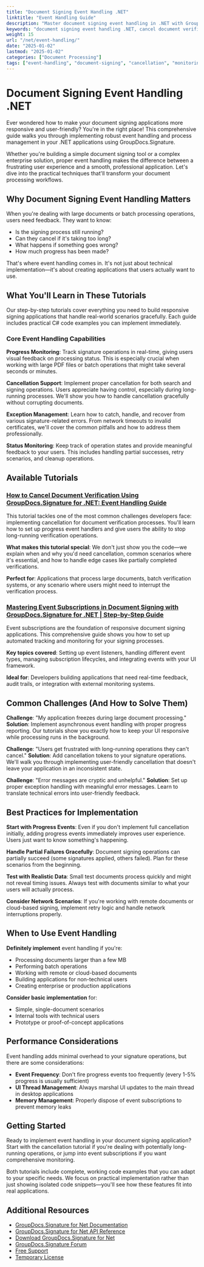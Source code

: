 ```yaml
---
title: "Document Signing Event Handling .NET"
linktitle: "Event Handling Guide"
description: "Master document signing event handling in .NET with GroupDocs.Signature. Learn cancellation, monitoring, and error handling with practical C# examples."
keywords: "document signing event handling .NET, cancel document verification C#, signature process monitoring, .NET document signing cancellation, GroupDocs signature events"
weight: 15
url: "/net/event-handling/"
date: "2025-01-02"
lastmod: "2025-01-02"
categories: ["Document Processing"]
tags: ["event-handling", "document-signing", "cancellation", "monitoring", "csharp"]
---
```


# Document Signing Event Handling .NET

Ever wondered how to make your document signing applications more responsive and user-friendly? You're in the right place! This comprehensive guide walks you through implementing robust event handling and process management in your .NET applications using GroupDocs.Signature.

Whether you're building a simple document signing tool or a complex enterprise solution, proper event handling makes the difference between a frustrating user experience and a smooth, professional application. Let's dive into the practical techniques that'll transform your document processing workflows.

## Why Document Signing Event Handling Matters

When you're dealing with large documents or batch processing operations, users need feedback. They want to know:
- Is the signing process still running?
- Can they cancel if it's taking too long?
- What happens if something goes wrong?
- How much progress has been made?

That's where event handling comes in. It's not just about technical implementation—it's about creating applications that users actually want to use.

## What You'll Learn in These Tutorials

Our step-by-step tutorials cover everything you need to build responsive signing applications that handle real-world scenarios gracefully. Each guide includes practical C# code examples you can implement immediately.

### Core Event Handling Capabilities

**Progress Monitoring**: Track signature operations in real-time, giving users visual feedback on processing status. This is especially crucial when working with large PDF files or batch operations that might take several seconds or minutes.

**Cancellation Support**: Implement proper cancellation for both search and signing operations. Users appreciate having control, especially during long-running processes. We'll show you how to handle cancellation gracefully without corrupting documents.

**Exception Management**: Learn how to catch, handle, and recover from various signature-related errors. From network timeouts to invalid certificates, we'll cover the common pitfalls and how to address them professionally.

**Status Monitoring**: Keep track of operation states and provide meaningful feedback to your users. This includes handling partial successes, retry scenarios, and cleanup operations.

## Available Tutorials

### [How to Cancel Document Verification Using GroupDocs.Signature for .NET: Event Handling Guide](./cancel-document-verification-groupdocs-signature-net/)

This tutorial tackles one of the most common challenges developers face: implementing cancellation for document verification processes. You'll learn how to set up progress event handlers and give users the ability to stop long-running verification operations.

**What makes this tutorial special**: We don't just show you the code—we explain when and why you'd need cancellation, common scenarios where it's essential, and how to handle edge cases like partially completed verifications.

**Perfect for**: Applications that process large documents, batch verification systems, or any scenario where users might need to interrupt the verification process.

### [Mastering Event Subscriptions in Document Signing with GroupDocs.Signature for .NET | Step-by-Step Guide](./groupdocs-signature-dotnet-event-subscription/)

Event subscriptions are the foundation of responsive document signing applications. This comprehensive guide shows you how to set up automated tracking and monitoring for your signing processes.

**Key topics covered**: Setting up event listeners, handling different event types, managing subscription lifecycles, and integrating events with your UI framework.

**Ideal for**: Developers building applications that need real-time feedback, audit trails, or integration with external monitoring systems.

## Common Challenges (And How to Solve Them)

**Challenge**: "My application freezes during large document processing."
**Solution**: Implement asynchronous event handling with proper progress reporting. Our tutorials show you exactly how to keep your UI responsive while processing runs in the background.

**Challenge**: "Users get frustrated with long-running operations they can't cancel."
**Solution**: Add cancellation tokens to your signature operations. We'll walk you through implementing user-friendly cancellation that doesn't leave your application in an inconsistent state.

**Challenge**: "Error messages are cryptic and unhelpful."
**Solution**: Set up proper exception handling with meaningful error messages. Learn to translate technical errors into user-friendly feedback.

## Best Practices for Implementation

**Start with Progress Events**: Even if you don't implement full cancellation initially, adding progress events immediately improves user experience. Users just want to know something's happening.

**Handle Partial Failures Gracefully**: Document signing operations can partially succeed (some signatures applied, others failed). Plan for these scenarios from the beginning.

**Test with Realistic Data**: Small test documents process quickly and might not reveal timing issues. Always test with documents similar to what your users will actually process.

**Consider Network Scenarios**: If you're working with remote documents or cloud-based signing, implement retry logic and handle network interruptions properly.

## When to Use Event Handling

**Definitely implement** event handling if you're:
- Processing documents larger than a few MB
- Performing batch operations
- Working with remote or cloud-based documents
- Building applications for non-technical users
- Creating enterprise or production applications

**Consider basic implementation** for:
- Simple, single-document scenarios
- Internal tools with technical users
- Prototype or proof-of-concept applications

## Performance Considerations

Event handling adds minimal overhead to your signature operations, but there are some considerations:

- **Event Frequency**: Don't fire progress events too frequently (every 1-5% progress is usually sufficient)
- **UI Thread Management**: Always marshal UI updates to the main thread in desktop applications
- **Memory Management**: Properly dispose of event subscriptions to prevent memory leaks

## Getting Started

Ready to implement event handling in your document signing application? Start with the cancellation tutorial if you're dealing with potentially long-running operations, or jump into event subscriptions if you want comprehensive monitoring.

Both tutorials include complete, working code examples that you can adapt to your specific needs. We focus on practical implementation rather than just showing isolated code snippets—you'll see how these features fit into real applications.

## Additional Resources

- [GroupDocs.Signature for Net Documentation](https://docs.groupdocs.com/signature/net/)
- [GroupDocs.Signature for Net API Reference](https://reference.groupdocs.com/signature/net/)
- [Download GroupDocs.Signature for Net](https://releases.groupdocs.com/signature/net/)
- [GroupDocs.Signature Forum](https://forum.groupdocs.com/c/signature)
- [Free Support](https://forum.groupdocs.com/)
- [Temporary License](https://purchase.groupdocs.com/temporary-license/)
